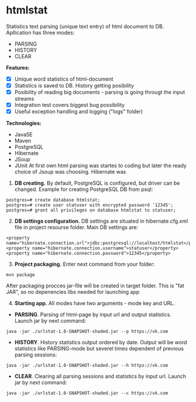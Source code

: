 # htmlstat
Statistics text parsing (unique text entry) of html document to DB. Apllication has three modes:
* PARSING
* HISTORY
* CLEAR

**Features:**
- [x] Unique word statistics of html-document
- [x] Statistics is saved to DB. History getting posibility
- [x] Posibility of reading big documents - parsing is going througt the input streams
- [x] Integration test covers biggest bug possibility
- [x] Useful exception handling and logging ("logs" folder)

**Technologies:**
- JavaSE
- Maven
- PostgreSQL
- Hibernate
- JSoup
- JUnit
At first own html parsing was startes to coding but later the ready choice of Jsoup was choosing. Hibernate was 

1. **DB creating.** By default, PostgreSQL is configured, but driver can be changed. Example for creating PostgreSQL DB from psql:
```
postgres=# create database htmlstat;
postgres=# create user statuser with encrypted password '12345';
postgres=# grant all privileges on database htmlstat to statuser;
```
2. **DB settings configuration.** DB settings are situated in hibernate.cfg.xml file in project resourse folder. Main DB settings are:
```
<property name="hibernate.connection.url">jdbc:postgresql://localhost/htmlstat</property>
<property name="hibernate.connection.username">statuser</property>
<property name="hibernate.connection.password">12345</property>
 ```
3. **Project packaging.** Enter next command from your folder:
```
mvn package
```
After packaging procces jar-file will be created in target folder. This is "fat JAR", so no depenencies libs needed for launching app

4. **Starting app.** All modes have two arguments - mode key and URL.
* **PARSING**. Parsing of html-page by input url and output statistics. Launch jar by next command:
```
java -jar ./urlstat-1.0-SNAPSHOT-shaded.jar --p https://vk.com
```
* **HISTORY**. History statistics output ordered by date. Output will be word statistics like PARSING-mode but severel times dependent of previous parsing sessions:
```
java -jar ./urlstat-1.0-SNAPSHOT-shaded.jar --h https://vk.com
```
* **CLEAR**. Clearing all parsing sessions and statistics by input url. Launch jar by next command:
```
java -jar ./urlstat-1.0-SNAPSHOT-shaded.jar --c https://vk.com
```
